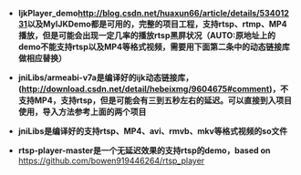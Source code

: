 * **IjkPlayer_demo<http://blog.csdn.net/huaxun66/article/details/53401231>以及MyIJKDemo都是可用的，完整的项目工程，支持rtsp、rtmp、MP4播放，但是可能会出现一定几率的播放rtsp黑屏状况（AUTO:原地址上的demo不能支持rtsp以及MP4等格式视频，需要用下面第二条中的动态链接库做相应替换）**

* **jniLibs/armeabi-v7a是编译好的ijk动态链接库，(<http://download.csdn.net/detail/hebeixmg/9604675#comment>)，不支持MP4，支持rtsp，但是可能会有三到五秒左右的延迟。可以直接到入项目使用，导入方法参考上面的两个项目**

* **jniLibs是编译好的支持rtsp、MP4、avi、rmvb、mkv等格式视频的so文件**
* **rtsp-player-master是一个无延迟效果的支持rtsp的demo，based on**
 <https://github.com/bowen919446264/rtsp_player>
